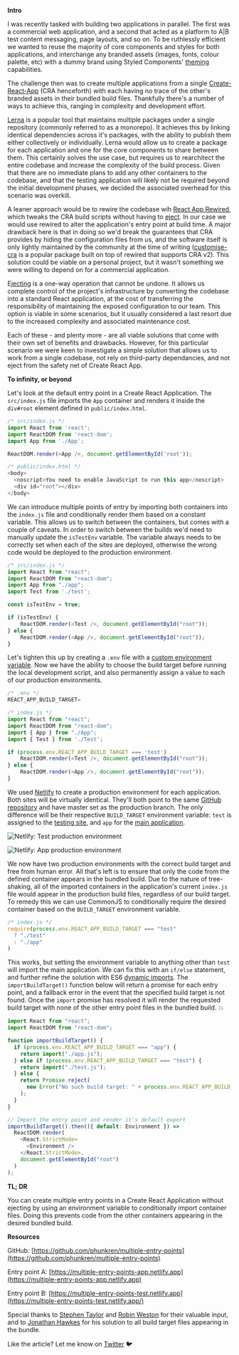 
**Intro**


I was recently tasked with building two applications in parallel. The first was a commercial web application, and a second that acted as a platform to A|B test content messaging, page layouts, and so on. To be ruthlessly efficient we wanted to reuse the majority of core components and styles for both applications, and interchange any branded assets (images, fonts, colour palette, etc) with a dummy brand using Styled Components' [theming](https://styled-components.com/docs/advanced#theming) capabilities. 


The challenge then was to create multiple applications from a single [Create-React-App](https://github.com/facebook/create-react-app) (CRA henceforth) with each having no trace of the other's branded assets in their bundled build files. Thankfully there's a number of ways to achieve this, ranging in complexity and development effort. 


[Lerna](https://github.com/lerna/lerna) is a popular tool that maintains multiple packages under a single repository (commonly referred to as a monorepo). It achieves this by linking identical dependencies across it's packages, with the ability to publish them either collectively or individually. Lerna would allow us to create a package for each application and one for the core components to share between them. This certainly solves the use case, but requires us to rearchitect the entire codebase and increase the complexity of the build process. Given that there are no immediate plans to add any other containers to the codebase, and that the testing application will likely not be required beyond the initial development phases, we decided the associated overhead for this scenario was overkill. 


A leaner approach would be to rewire the codebase wih [React App Rewired](https://github.com/timarney/react-app-rewired), which tweaks the CRA build scripts without having to [eject](https://www.notion.so/phunkren/Multiple-entry-points-in-Create-React-App-without-ejecting-8b9f99a040c04225b4f5f2c19022420b#b2e9e1ca8a0f4141bc0992918bae2a92). In our case we would use rewired to alter the application's entry point at build time. A major drawback here is that in doing so we'd break the guarantees that CRA provides by hiding the configuration files from us, and the software itself is only lightly maintained by the community at the time of writing ([customise-cra](https://github.com/arackaf/customize-cra) is a popular package built on top of rewired that supports CRA v2). This solution could be viable on a personal project, but it wasn't something we were willing to depend on for a commercial application.


E[jecting](https://create-react-app.dev/docs/available-scripts/#npm-run-eject) is a one-way operation that cannot be undone. It allows us complete control of the project's infrastructure by converting the codebase into a standard React application, at the cost of transferring the responsibility of maintaining the exposed configuration to our team. This option is viable in some scenarios, but it usually considered a last resort due to the increased complexity and associated maintenance cost.


Each of these - and plenty more - are all viable solutions that come with their own set of benefits and drawbacks. However, for this particular scenario we were keen to investigate a simple solution that allows us to work from a single codebase, not rely on third-party dependancies, and not eject from the safety net of Create React App.


**To infinity, or beyond**


Let's look at the default entry point in a Create React Application. The `src/index.js` file imports the `App` container and renders it inside the `div#root` element defined in `public/index.html`. 


```javascript
/* src/index.js */
import React from 'react';
import ReactDOM from 'react-dom';
import App from './App';

ReactDOM.render(<App />, document.getElementById('root'));
```


```javascript
/* public/index.html */
<body>
  <noscript>You need to enable JavaScript to run this app</noscript>
  <div id="root"></div>
</body>
```


We can introduce multiple points of entry by importing both containers into the `index.js` file and conditionally render them based on a constant variable. This allows us to switch between the containers, but comes with a couple of caveats. In order to switch between the builds we'd need to manually update the `isTestEnv` variable. The variable always needs to be correctly set when each of the sites are deployed, otherwise the wrong code would be deployed to the production environment.


```javascript
/* src/index.js */
import React from "react";
import ReactDOM from "react-dom";
import App from "./app";
import Test from './test';

const isTestEnv = true;

if (isTestEnv) {
	ReactDOM.render(<Test />, document.getElementById("root"));
} else {
	ReactDOM.render(<App />, document.getElementById("root"));
}
```


Let's tighten this up by creating a `.env` file with a [custom environment variable](https://create-react-app.dev/docs/adding-custom-environment-variables/). Now we have the ability to choose the build target before running the local development script, and also permanently assign a value to each of our production environments. 


```javascript
/* .env */
REACT_APP_BUILD_TARGET=
```


```javascript
/* index.js */
import React from "react";
import ReactDOM from "react-dom";
import { App } from "./App";
import { Test } from './Test'; 

if (process.env.REACT_APP_BUILD_TARGET === 'test')
	ReactDOM.render(<Test />, document.getElementById("root"));
} else {
	ReactDOM.render(<App />, document.getElementById("root"));
}
```


We used [Netlify](https://www.netlify.com/) to create a production environment for each application. Both sites will be virtually identical. They'll both point to the same [GitHub repository](https://github.com/phunkren/multiple-entry-points) and have master set as the production branch. The only difference will be their respective `BUILD_TARGET` environment variable: `test` is assigned to the [testing site](https://multiple-entry-points-test.netlify.app/), and `app` for the [main application](https://multiple-entry-points-app.netlify.app/).


![Netlify: Test production environment](https://s3.us-west-2.amazonaws.com/secure.notion-static.com/6e42ed82-330d-4c77-a82e-4869c4e24e83/test.png?X-Amz-Algorithm=AWS4-HMAC-SHA256&X-Amz-Content-Sha256=UNSIGNED-PAYLOAD&X-Amz-Credential=AKIAT73L2G45EIPT3X45%2F20221224%2Fus-west-2%2Fs3%2Faws4_request&X-Amz-Date=20221224T121548Z&X-Amz-Expires=3600&X-Amz-Signature=ba9b1f441e719998b81f0e768d6042f04eba1841c306e9c8b97207606311eb8b&X-Amz-SignedHeaders=host&x-id=GetObject)


![Netlify: App production environment](https://s3.us-west-2.amazonaws.com/secure.notion-static.com/53e8be84-5be5-41e5-823c-c37b07408c66/app.png?X-Amz-Algorithm=AWS4-HMAC-SHA256&X-Amz-Content-Sha256=UNSIGNED-PAYLOAD&X-Amz-Credential=AKIAT73L2G45EIPT3X45%2F20221224%2Fus-west-2%2Fs3%2Faws4_request&X-Amz-Date=20221224T121548Z&X-Amz-Expires=3600&X-Amz-Signature=9e63587e194111ab70beb9753c1fcb46dd715f29584cb9318bb0e3d1d5d6eb04&X-Amz-SignedHeaders=host&x-id=GetObject)


We now have two production environments with the correct build target and free from human error. All that's left is to ensure that only the code from the defined container appears in the bundled build. Due to the nature of tree-shaking, all of the imported containers in the application's current `index.js` file would appear in the production build files, regardless of our build target. To remedy this we can use CommonJS to conditionally require the desired container based on the `BUILD_TARGET` environment variable.


```javascript
/* index.js */
require(process.env.REACT_APP_BUILD_TARGET === "test" 
  ? "./test" 
  : "./app"
)
```


This works, but setting the environment variable to anything other than `test` will import the main application. We can fix this with an `if/else` statement, and further refine the solution with ES6 [dynamic imports](https://developer.mozilla.org/en-US/docs/Web/JavaScript/Reference/Statements/import#Dynamic_Imports). The `importBuildTarget()` function below will return a promise for each entry point, and a fallback error in the event that the specified build target is not found. Once the `import` promise has resolved it will render the requested build target with none of the other entry point files in the bundled build. 💥


```javascript
import React from "react";
import ReactDOM from "react-dom";

function importBuildTarget() {
  if (process.env.REACT_APP_BUILD_TARGET === "app") {
    return import("./app.js");
  } else if (process.env.REACT_APP_BUILD_TARGET === "test") {
    return import("./test.js");
  } else {
    return Promise.reject(
      new Error("No such build target: " + process.env.REACT_APP_BUILD_TARGET)
    );
  }
}

// Import the entry point and render it's default export
importBuildTarget().then(({ default: Environment }) =>
  ReactDOM.render(
    <React.StrictMode>
      <Environment />
    </React.StrictMode>,
    document.getElementById("root")
  )
);
```


**TL; DR**


You can create multiple entry points in a Create React Application without ejecting by using an environment variable to conditionally import container files. Doing this prevents code from the other containers appearing in the desired bundled build.


**Resources**


GitHub: [https://github.com/phunkren/multiple-entry-points](https://github.com/phunkren/multiple-entry-points)


Entry point A: [https://multiple-entry-points-app.netlify.app](https://multiple-entry-points-app.netlify.app) 


Entry point B: [https://multiple-entry-points-test.netlify.app](https://multiple-entry-points-test.netlify.app/)


Special thanks to [Stephen Taylor](https://twitter.com/meandmycode) and [Robin Weston](https://twitter.com/robinweston) for their valuable input, and to [Jonathan Hawkes](https://twitter.com/jonathanhawkes) for his solution to all build target files appearing in the bundle.


Like the article? Let me know on [Twitter](https://twitter.com/phunkren) 🐦

